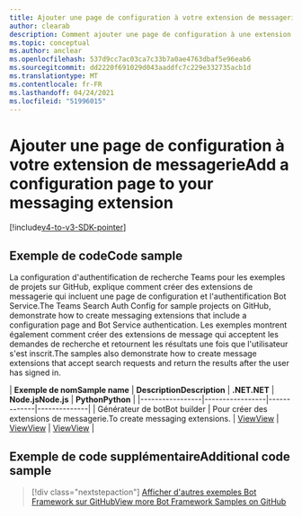 ```yaml
---
title: Ajouter une page de configuration à votre extension de messagerie
author: clearab
description: Comment ajouter une page de configuration à une extension de messagerie
ms.topic: conceptual
ms.author: anclear
ms.openlocfilehash: 537d9cc7ac03ca7c33b7a0ae4763dbaf5e96eab6
ms.sourcegitcommit: dd2220f691029d043aaddfc7c229e332735acb1d
ms.translationtype: MT
ms.contentlocale: fr-FR
ms.lasthandoff: 04/24/2021
ms.locfileid: "51996015"
---
```

# <a name="add-a-configuration-page-to-your-messaging-extension"></a><span data-ttu-id="32f7e-103">Ajouter une page de configuration à votre extension de messagerie</span><span class="sxs-lookup"><span data-stu-id="32f7e-103">Add a configuration page to your messaging extension</span></span>

[!include[v4-to-v3-SDK-pointer](~/includes/v4-to-v3-pointer-me.md)]

## <a name="code-sample"></a><span data-ttu-id="32f7e-104">Exemple de code</span><span class="sxs-lookup"><span data-stu-id="32f7e-104">Code sample</span></span>

<span data-ttu-id="32f7e-105">La configuration d'authentification de recherche Teams pour les exemples de projets sur GitHub, explique comment créer des extensions de messagerie qui incluent une page de configuration et l'authentification Bot Service.</span><span class="sxs-lookup"><span data-stu-id="32f7e-105">The Teams Search Auth Config for sample projects on GitHub, demonstrate how to create messaging extensions that include a configuration page and Bot Service authentication.</span></span> <span data-ttu-id="32f7e-106">Les exemples montrent également comment créer des extensions de message qui acceptent les demandes de recherche et retournent les résultats une fois que l'utilisateur s'est inscrit.</span><span class="sxs-lookup"><span data-stu-id="32f7e-106">The samples also demonstrate how to create message extensions that accept search requests and return the results after the user has signed in.</span></span>

| <span data-ttu-id="32f7e-107">**Exemple de nom**</span><span class="sxs-lookup"><span data-stu-id="32f7e-107">**Sample name**</span></span> | <span data-ttu-id="32f7e-108">**Description**</span><span class="sxs-lookup"><span data-stu-id="32f7e-108">**Description**</span></span> | <span data-ttu-id="32f7e-109">**.NET**</span><span class="sxs-lookup"><span data-stu-id="32f7e-109">**.NET**</span></span> | <span data-ttu-id="32f7e-110">**Node.js**</span><span class="sxs-lookup"><span data-stu-id="32f7e-110">**Node.js**</span></span> | <span data-ttu-id="32f7e-111">**Python**</span><span class="sxs-lookup"><span data-stu-id="32f7e-111">**Python**</span></span> |
|-----------------|-----------------|-------------|--------------|
| <span data-ttu-id="32f7e-112">Générateur de bot</span><span class="sxs-lookup"><span data-stu-id="32f7e-112">Bot builder</span></span> | <span data-ttu-id="32f7e-113">Pour créer des extensions de messagerie.</span><span class="sxs-lookup"><span data-stu-id="32f7e-113">To create messaging extensions.</span></span> | [<span data-ttu-id="32f7e-114">View</span><span class="sxs-lookup"><span data-stu-id="32f7e-114">View</span></span>](https://github.com/microsoft/BotBuilder-Samples/tree/master/samples/csharp_dotnetcore/52.teams-messaging-extensions-search-auth-config) | [<span data-ttu-id="32f7e-115">View</span><span class="sxs-lookup"><span data-stu-id="32f7e-115">View</span></span>](https://github.com/microsoft/BotBuilder-Samples/tree/master/samples/javascript_nodejs/52.teams-messaging-extensions-search-auth-config) | [<span data-ttu-id="32f7e-116">View</span><span class="sxs-lookup"><span data-stu-id="32f7e-116">View</span></span>]( https://github.com/microsoft/BotBuilder-Samples/tree/main/samples/python/50.teams-messaging-extension-search) |

## <a name="additional-code-sample"></a><span data-ttu-id="32f7e-117">Exemple de code supplémentaire</span><span class="sxs-lookup"><span data-stu-id="32f7e-117">Additional code sample</span></span>

> [!div class="nextstepaction"]
> [<span data-ttu-id="32f7e-118">Afficher d'autres exemples Bot Framework sur GitHub</span><span class="sxs-lookup"><span data-stu-id="32f7e-118">View more Bot Framework Samples on GitHub</span></span>](https://github.com/microsoft/BotBuilder-Samples)
